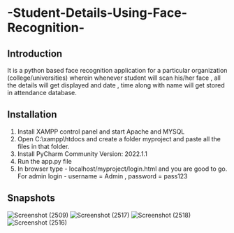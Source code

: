 # -Student-Details-Using-Face-Recognition-

## Introduction
It is a python based face recognition application for a particular organization (college/universities) wherein whenever student will scan his/her face , all the details will get displayed and date , time along with name will get stored in attendance database.

## Installation
1) Install XAMPP control panel and start Apache and MYSQL 
2) Open C:\xampp\htdocs and create a folder myproject and paste all the files in that folder.
3) Install PyCharm Community Version: 2022.1.1
4) Run the app.py file
5) In browser type - localhost/myproject/login.html and you are good to go.
   For admin login - username = Admin , password = pass123

## Snapshots

![Screenshot (2509)](https://github.com/user-attachments/assets/b1fdc556-6bdc-4e4f-bd19-53d7c3dd22e9)
![Screenshot (2517)](https://github.com/user-attachments/assets/20fc19bd-290f-4bbf-9ead-daf45d6c628b)
![Screenshot (2518)](https://github.com/user-attachments/assets/2b741419-8a02-4b98-9ef8-03647bb0e4e2)
![Screenshot (2516)](https://github.com/user-attachments/assets/44076064-c49f-469a-9bf4-44fe31f96597)
